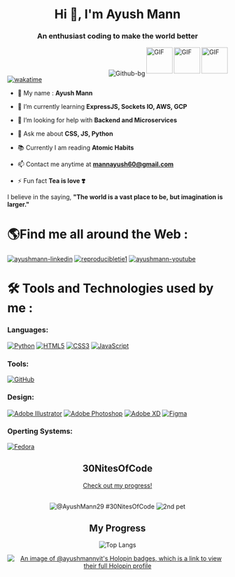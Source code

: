 
<div color="#d4af37">
<h1 align="center">Hi 👋, I'm Ayush Mann</h1>
<h3 align="center">An enthusiast coding to make the world better</h3>
<img align="right" alt="GIF" src="https://user-images.githubusercontent.com/74038190/238200426-29fd6286-4e7b-4d6c-818f-c4765d5e39a9.gif" width = "60" height = "60">
<img align="right" alt="GIF" src="https://user-images.githubusercontent.com/74038190/238200428-67f477ed-6624-42da-99f0-1a7b1a16eecb.gif" width = "60" height = "60">
<img align="right" alt="GIF" src="https://user-images.githubusercontent.com/74038190/212257454-16e3712e-945a-4ca2-b238-408ad0bf87e6.gif" width = "60" height = "60">
 <br><br><br>
<img align="right" src="https://i.ibb.co/yppMSwH/Github-bg.png" alt="Github-bg" border="0" align="right">


[![wakatime](https://wakatime.com/badge/user/e2af8303-459a-41df-a34a-9d58ab7f92d2.svg)](https://wakatime.com/@e2af8303-459a-41df-a34a-9d58ab7f92d2)

-   🌱 My name : **Ayush Mann**

-   🌱 I’m currently learning **ExpressJS, Sockets IO, AWS, GCP**

-   🤔 I’m looking for help with **Backend and Microservices**

-   💬 Ask me about **CSS, JS, Python**

-   📚 Currently I am reading **Atomic Habits**

-   📫 Contact me anytime at **mannayush60@gmail.com**

-   ⚡ Fun fact **Tea is love ❣️**

I believe in the saying, **"The world is a vast place to be, but imagination is larger."** <br/>
</div>
<div color="green">

<h1>
🌎Find me all around the Web :
</h1>
<p  float="left">

<a  href="https://www.linkedin.com/in/ayush-mann-478684253/"  target="blank"><img  align="center"  src="https://img.shields.io/badge/LinkedIn-0077B5?style=for-the-badge&logo=linkedin&logoColor=white"  alt="ayushmann-linkedin" /></a>
<a  href="https://instagram.com/reproducibletie1"  target="blank"><img  align="center"  src="https://img.shields.io/badge/Instagram-E4405F?style=for-the-badge&logo=instagram&logoColor=white"  alt="reproducibletie1"/></a>
<a  href="https://www.youtube.com/channel/UC_KHYH_wehEg9xPzjkhpZSA?sub_confirmation=1"  target="blank"><img  align="center"  src="https://img.shields.io/badge/YouTube-%23FF0000.svg?style=for-the-badge&logo=YouTube&logoColor=white"  alt="ayushmann-youtube" /></a>

</p>
</div>
<div color="gold">
<h1>
 🛠 Tools and Technologies used by me :
</h1>
 
### Languages:

<p float="left">
<a  href="https://www.python.org/"  target="blank"><img  align="center"  src="https://img.shields.io/badge/Python-FFD43B?style=for-the-badge&logo=python&logoColor=darkgreen"  alt="Python" /></a>
<a  href="https://html.com"  target="blank"><img  align="center"  src="https://img.shields.io/badge/HTML5-E34F26?style=for-the-badge&logo=html5&logoColor=white"  alt="HTML5" /></a>
<a  href="https://www.css.com/"  target="blank"><img  align="center"  src="https://img.shields.io/badge/CSS3-F34B7D?style=for-the-badge&logo=css3&logoColor=white"  alt="CSS3" /></a>
<a  href="https://www.javascript.com/"  target="blank"><img  align="center"  src="https://img.shields.io/badge/JavaScript-323330?style=for-the-badge&logo=javascript&logoColor=F7DF1E"  alt="JavaScript" /></a>
</p>

### Tools:

<a  href="https://www.github.com/"  target="blank"><img  align="center"  src="https://img.shields.io/badge/GitHub-F29F35?style=for-the-badge&logo=github&logoColor=white"  alt="GitHub" /></a>

### Design:

<p float="left">
<a  href="https://www.adobe.com/in/products/illustrator.html"  target="blank"><img  align="center"  src="https://img.shields.io/badge/adobeillustrator-%23FF9A00.svg?style=for-the-badge&logo=adobeillustrator&logoColor=white"  alt="Adobe Illustrator" /></a>
<a  href="https://www.adobe.com/products/photoshop.html"  target="blank"><img  align="center"  src="https://img.shields.io/badge/adobephotoshop-%2331A8FF.svg?style=for-the-badge&logo=adobephotoshop&logoColor=white"  alt="Adobe Photoshop" /></a>
<a  href="https://www.adobe.com/products/xd.html"  target="blank"><img  align="center"  src="https://img.shields.io/badge/Adobe%20XD-470137?style=for-the-badge&logo=Adobe%20XD&logoColor=#FF61F6"  alt="Adobe XD" /></a>
<a  href="https://www.figma.com/"  target="blank"><img  align="center"  src="https://img.shields.io/badge/figma-%23F24E1E.svg?style=for-the-badge&logo=figma&logoColor=white"  alt="Figma" /></a>
</p>

### Operting Systems:

<p float="left">
 <a  href="https://start.fedoraproject.org/"  target="blank"><img  align="center"  src="https://img.shields.io/badge/Fedora-294172?style=for-the-badge&logo=fedora&logoColor=white"  alt="Fedora" /></a>
</p>
<div align="center">


## 30NitesOfCode
<div>
<p align="center">
<a href="https://www.codedex.io/@AyushMann29/30-nites-of-code">Check out my progress!</a>
</p>
<br>
<img src="https://www.codedex.io/api/petStatus?user=AyushMann29" alt="@AyushMann29 #30NitesOfCode">
<img src="https://www.codedex.io/api/petStatus?user=ayush23bs50789" alt="2nd pet">
</div>



## My Progress
![Top Langs](https://github-readme-stats.vercel.app/api/top-langs/?username=ayushmann29&layout=pie)

[![An image of @ayushmannvit's Holopin badges, which is a link to view their full Holopin profile](https://holopin.me/ayushmannvit)](https://holopin.io/@ayushmannvit)
